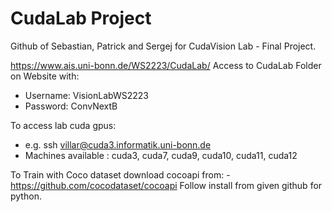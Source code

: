 # CudaLab Project

Github of Sebastian, Patrick and Sergej for CudaVision Lab - Final Project.

https://www.ais.uni-bonn.de/WS2223/CudaLab/
Access to CudaLab Folder on Website with:
 - Username: VisionLabWS2223
 - Password: ConvNextB

To access lab cuda gpus:
 - e.g. ssh villar@cuda3.informatik.uni-bonn.de
 - Machines available : cuda3, cuda7, cuda9, cuda10, cuda11, cuda12


To Train with Coco dataset download cocoapi from: 
    - https://github.com/cocodataset/cocoapi
Follow install from given github for python.
